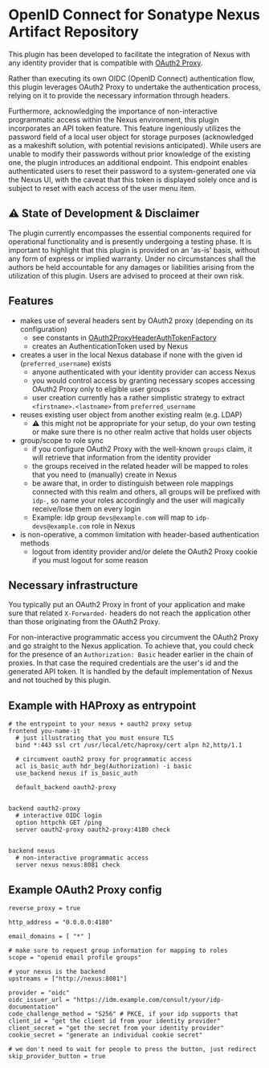 # OpenID Connect for Sonatype Nexus Artifact Repository

This plugin has been developed to facilitate the integration of Nexus with any identity provider that is compatible with [OAuth2 Proxy](https://github.com/oauth2-proxy/oauth2-proxy).

Rather than executing its own OIDC (OpenID Connect) authentication flow, this plugin leverages OAuth2 Proxy to undertake the authentication process, relying on it to provide the necessary information through headers.

Furthermore, acknowledging the importance of non-interactive programmatic access within the Nexus environment, this plugin incorporates an API token feature. This feature ingeniously utilizes the password field of a local user object for storage purposes (acknowledged as a makeshift solution, with potential revisions anticipated). While users are unable to modify their passwords without prior knowledge of the existing one, the plugin introduces an additional endpoint. This endpoint enables authenticated users to reset their password to a system-generated one via the Nexus UI, with the caveat that this token is displayed solely once and is subject to reset with each access of the user menu item.

## ⚠️ State of Development & Disclaimer

The plugin currently encompasses the essential components required for operational functionality and is presently undergoing a testing phase. It is important to highlight that this plugin is provided on an 'as-is' basis, without any form of express or implied warranty. Under no circumstances shall the authors be held accountable for any damages or liabilities arising from the utilization of this plugin. Users are advised to proceed at their own risk.

## Features

* makes use of several headers sent by OAuth2 proxy (depending on its configuration)
  * see constants in [OAuth2ProxyHeaderAuthTokenFactory](src/main/java/com/github/tumbl3w33d/OAuth2ProxyHeaderAuthTokenFactory.java)
  * creates an AuthenticationToken used by Nexus
* creates a user in the local Nexus database if none with the given id (`preferred_username`) exists
  * anyone authenticated with your identity provider can access Nexus
  * you would control access by granting necessary scopes accessing OAuth2 Proxy only to eligible user groups
  * user creation currently has a rather simplistic strategy to extract `<firstname>.<lastname>` from `preferred_username`
* reuses existing user object from another existing realm (e.g. LDAP)
  * ⚠️ this might not be appropriate for your setup, do your own testing or make sure there is no other realm active that holds user objects
* group/scope to role sync
  * if you configure OAuth2 Proxy with the well-known `groups` claim, it will retrieve that information from the identity provider
  * the groups received in the related header will be mapped to roles that you need to (manually) create in Nexus
  * be aware that, in order to distinguish between role mappings connected with this realm and others, all groups will be prefixed with `idp-`, so name your roles accordingly and the user will magically receive/lose them on every login
  * Example: idp group `devs@example.com` will map to `idp-devs@example.com` role in Nexus
* is non-operative, a common limitation with header-based authentication methods
  * logout from identity provider and/or delete the OAuth2 Proxy cookie if you must logout for some reason

## Necessary infrastructure

You typically put an OAuth2 Proxy in front of your application and make sure that related `X-Forwarded-` headers do not reach the application other than those originating from the OAuth2 Proxy.

For non-interactive programmatic access you circumvent the OAuth2 Proxy and go straight to the Nexus application. To achieve that, you could check for the presence of an `Authorization: Basic` header earlier in the chain of proxies. In that case the required credentials are the user's id and the generated API token. It is handled by the default implementation of Nexus and not touched by this plugin.

## Example with HAProxy as entrypoint

```
# the entrypoint to your nexus + oauth2 proxy setup
frontend you-name-it
  # just illustrating that you must ensure TLS
  bind *:443 ssl crt /usr/local/etc/haproxy/cert alpn h2,http/1.1

  # circumvent oauth2 proxy for programmatic access
  acl is_basic_auth hdr_beg(Authorization) -i basic
  use_backend nexus if is_basic_auth
  
  default_backend oauth2-proxy


backend oauth2-proxy
  # interactive OIDC login
  option httpchk GET /ping
  server oauth2-proxy oauth2-proxy:4180 check


backend nexus
  # non-interactive programmatic access
  server nexus nexus:8081 check
```

## Example OAuth2 Proxy config

```
reverse_proxy = true

http_address = "0.0.0.0:4180"

email_domains = [ "*" ]

# make sure to request group information for mapping to roles
scope = "openid email profile groups"

# your nexus is the backend
upstreams = ["http://nexus:8081"]

provider = "oidc"
oidc_issuer_url = "https://idm.example.com/consult/your/idp-documentation"
code_challenge_method = "S256" # PKCE, if your idp supports that
client_id = "get the client id from your identity provider"
client_secret = "get the secret from your identity provider"
cookie_secret = "generate an individual cookie secret"

# we don't need to wait for people to press the button, just redirect
skip_provider_button = true
```